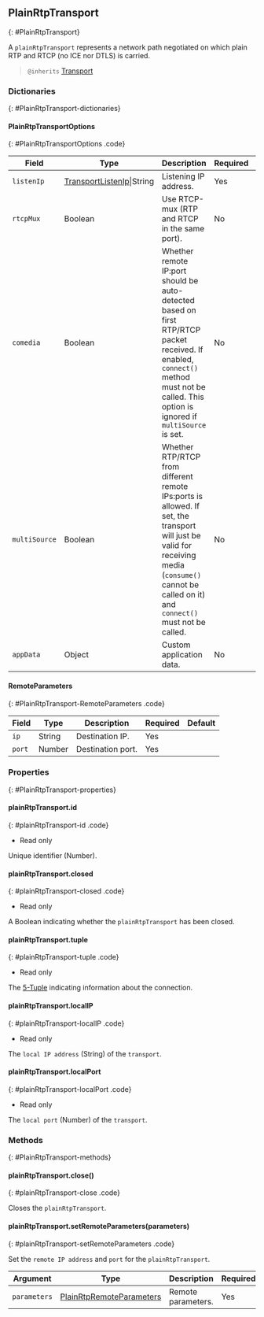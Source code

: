 ## PlainRtpTransport
{: #PlainRtpTransport}

<section markdown="1">

A `plainRtpTransport` represents a network path negotiated on which plain RTP and RTCP (no ICE nor DTLS) is carried.

> `@inherits` [Transport](#Transport)

</section>


### Dictionaries
{: #PlainRtpTransport-dictionaries}

<section markdown="1">

#### PlainRtpTransportOptions
{: #PlainRtpTransportOptions .code}

<div markdown="1" class="table-wrapper L3">

Field         | Type    | Description   | Required | Default
------------- | ------- | ------------- | -------- | ---------
`listenIp`    | [TransportListenIp](#TransportListenIp)\|String| Listening IP address. | Yes |
`rtcpMux`     | Boolean | Use RTCP-mux (RTP and RTCP in the same port). | No | `true`
`comedia`     | Boolean | Whether remote IP:port should be auto-detected based on first RTP/RTCP packet received. If enabled, `connect()` method must not be called. This option is ignored if `multiSource` is set. | No | `false`
`multiSource` | Boolean | Whether RTP/RTCP from different remote IPs:ports is allowed. If set, the transport will just be valid for receiving media (`consume()` cannot be called on it) and `connect()` must not be called. | No | `false`
`appData`     | Object  | Custom application data. | No | `{}`

</div>

#### RemoteParameters
{: #PlainRtpTransport-RemoteParameters .code}

<div markdown="1" class="table-wrapper L3">

Field        | Type    | Description   | Required | Default
------------ | ------- | ------------- | -------- | ---------
`ip`   | String  | Destination IP. | Yes |
`port` | Number | Destination port. | Yes |

</div>

</section>


### Properties
{: #PlainRtpTransport-properties}

<section markdown="1">

#### plainRtpTransport.id
{: #plainRtpTransport-id .code}

* Read only

Unique identifier (Number).

#### plainRtpTransport.closed
{: #plainRtpTransport-closed .code}

* Read only

A Boolean indicating whether the `plainRtpTransport` has been closed.

#### plainRtpTransport.tuple
{: #plainRtpTransport-tuple .code}

* Read only

The [5-Tuple](#Transport-IceSelectedTuple) indicating information about the connection.

#### plainRtpTransport.localIP
{: #plainRtpTransport-localIP .code}

* Read only

The `local IP address` (String) of the `transport`.

#### plainRtpTransport.localPort
{: #plainRtpTransport-localPort .code}

* Read only

The `local port` (Number) of the `transport`.

</section>


### Methods
{: #PlainRtpTransport-methods}

<section markdown="1">

#### plainRtpTransport.close()
{: #plainRtpTransport-close .code}

Closes the `plainRtpTransport`.

#### plainRtpTransport.setRemoteParameters(parameters)
{: #plainRtpTransport-setRemoteParameters .code}

Set the `remote IP address` and `port` for the `plainRtpTransport`.

<div markdown="1" class="table-wrapper L3">

Argument   | Type    | Description | Required | Default 
---------- | ------- | ----------- | -------- | ----------
`parameters`  | [PlainRtpRemoteParameters](#PlainRtpTransport-RemoteParameters) | Remote parameters. | Yes |

</div>

</section>
